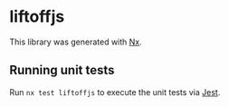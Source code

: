 # liftoffjs

This library was generated with [Nx](https://nx.dev).

## Running unit tests

Run `nx test liftoffjs` to execute the unit tests via [Jest](https://jestjs.io).
